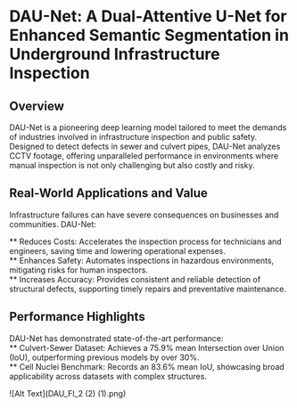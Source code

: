 # DAU-Net: A Dual-Attentive U-Net for Enhanced Semantic Segmentation in Underground Infrastructure Inspection

## Overview
DAU-Net is a pioneering deep learning model tailored to meet the demands of industries involved in infrastructure inspection and public safety. Designed to detect defects in sewer and culvert pipes, DAU-Net analyzes CCTV footage, offering unparalleled performance in environments where manual inspection is not only challenging but also costly and risky.

## Real-World Applications and Value

Infrastructure failures can have severe consequences on businesses and communities. DAU-Net:

** Reduces Costs: Accelerates the inspection process for technicians and engineers, saving time and lowering operational expenses.  
** Enhances Safety: Automates inspections in hazardous environments, mitigating risks for human inspectors.  
** Increases Accuracy: Provides consistent and reliable detection of structural defects, supporting timely repairs and preventative maintenance.  

## Performance Highlights
 DAU-Net has demonstrated state-of-the-art performance:  
** Culvert-Sewer Dataset: Achieves a 75.9% mean Intersection over Union (IoU), outperforming previous models by over 30%.  
** Cell Nuclei Benchmark: Records an 83.6% mean IoU, showcasing broad applicability across datasets with complex structures.  

![Alt Text](DAU_FI_2 (2) (1).png)
